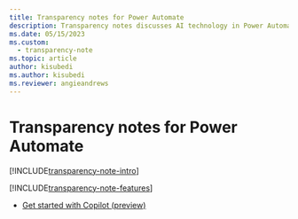 ```yaml
---
title: Transparency notes for Power Automate
description: Transparency notes discusses AI technology in Power Automate and the key considerations for making use of this technology responsibly.
ms.date: 05/15/2023
ms.custom: 
  - transparency-note
ms.topic: article
author: kisubedi
ms.author: kisubedi
ms.reviewer: angieandrews
---
```


# Transparency notes for Power Automate

[!INCLUDE[transparency-note-intro](./includes/transparency-note-intro.md)]

[!INCLUDE[transparency-note-features](./includes/transparency-note-features.md)]

- [Get started with Copilot (preview)](get-started-with-copilot.md)